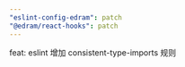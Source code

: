```yaml
---
"eslint-config-edram": patch
"@edram/react-hooks": patch
---
```


feat: eslint 增加 consistent-type-imports 规则
